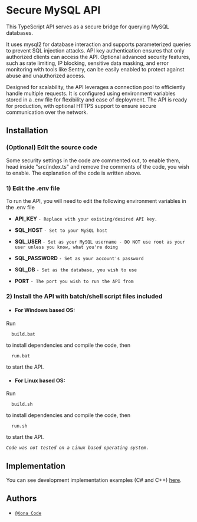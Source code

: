 
# Secure MySQL API

This TypeScript API serves as a secure bridge for querying MySQL databases.

It uses mysql2 for database interaction and supports parameterized queries to prevent SQL injection attacks. API key authentication ensures that only authorized clients can access the API. Optional advanced security features, such as rate limiting, IP blocking, sensitive data masking, and error monitoring with tools like Sentry, can be easily enabled to protect against abuse and unauthorized access.

Designed for scalability, the API leverages a connection pool to efficiently handle multiple requests. It is configured using environment variables stored in a .env file for flexibility and ease of deployment. The API is ready for production, with optional HTTPS support to ensure secure communication over the network.
## Installation

### (Optional) Edit the source code

Some security settings in the code are commented out, to enable them, head inside "src/index.ts" and remove the comments of the code, you wish to enable.
The explanation of the code is written above.


### 1) Edit the .env file

To run the API, you will need to edit the following environment variables in the .env file

- **API_KEY** `- Replace with your existing/desired API key.`

- **SQL_HOST** `- Set to your MySQL host`

- **SQL_USER** `- Set as your MySQL username - DO NOT use root as your user unless you know, what you're doing`

- **SQL_PASSWORD** `- Set as your account's password`

- **SQL_DB** `- Set as the database, you wish to use`

- **PORT** `- The port you wish to run the API from`



### 2) Install the API with batch/shell script files included

- #### **For Windows based OS:**
    
Run 
```compile
  build.bat
``` 
to install dependencies and compile the code, then 
```initialize
  run.bat
``` 
to start the API.

- #### **For Linux based OS:**

Run 
```compile
  build.sh
``` 
 
to install dependencies and compile the code, then
```initialize
  run.sh
``` 
to start the API.

*`Code was not tested on a Linux based operating system.`*


## Implementation

You can see development implementation examples (C# and C++) [here](https://archive.nightvoid.com/github/Implementation%20example/Secure%20MySQL%20API/).


## Authors

- [`@Kona Code`](https://github.com/kona-code)

